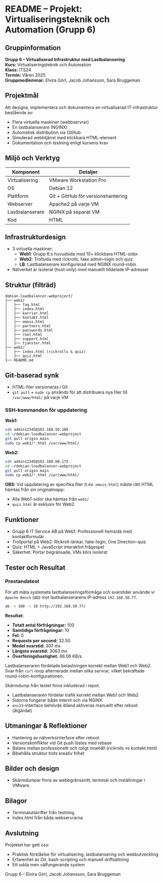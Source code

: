 # README – Projekt: Virtualiseringsteknik och Automation (Grupp 6)

## Gruppinformation
**Grupp 6 – Virtualiserad Infrastruktur med Lastbalansering**  
**Kurs:** Virtualiseringsteknik och Automation  
**Klass:** ITS24  
**Termin:** Våren 2025  
**Gruppmedlemmar:** Elvira Görl, Jacob Johansson, Sara Bruggeman

## Projektmål
Att designa, implementera och dokumentera en virtualiserad IT-infrastruktur bestående av:

- Flera virtuella maskiner (webbservrar)
- En lastbalanserare (NGINX)
- Automatisk distribution via GitHub
- Simulerad webbtjänst med klickbara HTML-element
- Dokumentation och testning enligt kursens krav

## Miljö och Verktyg

| Komponent        | Detaljer                            |
|------------------|-------------------------------------|
| Virtualisering   | VMware Workstation Pro              |
| OS               | Debian 12                           |
| Plattform        | Git + GitHub för versionshantering  |
| Webserver        | Apache2 på varje VM                 |
| Lastbalanserare  | NGINX på separat VM                 |
| Kod              | HTML                                |

## Infrastrukturdesign

- 3 virtuella maskiner:
  - **Web1**: Grupp 6:s huvudsida med 10+ klickbara HTML-sidor
  - **Web2**: Trollsida med rickrolls, fake admin-login och quiz
  - **LB**: Lastbalanserare konfigurerad med NGINX round-robin
- Nätverket är isolerat (host-only) med manuellt tilldelade IP-adresser

## Struktur (filträd)
```
debian-loadbalancer-webproject/
├── web1/
│   ├── faq.html
│   ├── index.html
│   ├── karriar.html
│   ├── kontakt.html
│   ├── omoss.html
│   ├── partners.html
│   ├── passwords.html
│   ├── root.html
│   ├── support.html
│   ├── tjanster.html
├── web2/
│   ├── index.html (rickrolls & quiz)
│   ├── quiz.html
├── README.md
```

## Git-baserad synk
- HTML-filer versioneras i Git
- `git pull` + `sudo cp` används för att distribuera nya filer till `/var/www/html/` på varje VM

### SSH-kommandon för uppdatering
**Web1:**
```bash
ssh admin12345@192.168.50.108
cd ~/debian-loadbalancer-webproject
git pull origin main
sudo cp web1/*.html /var/www/html/
```
**Web2:**
```bash
ssh admin12345@192.168.60.175
cd ~/debian-loadbalancer-webproject
git pull origin main
sudo cp web2/*.html /var/www/html/
```
**OBS:**
Vid uppdatering av specifika filer (t.ex. `omoss.html`) måste rätt HTML hämtas från sin originalmapp:
- Alla Web1-sidor ska hämtas från `web1/`
- `quiz.html` är exklusiv för Web2

## Funktioner

- Grupp 6 IT Service AB på Web1: Professionell hemsida med kontaktformulär
- Trollportal på Web2: Rickroll-länkar, fake-login, One Direction-quiz
- Quiz: HTML + JavaScript interaktivt frågespel
- Säkerhet: Portar begränsade, VMs körs isolerat

## Tester och Resultat

### Prestandatest

För att mäta systemets lastbalanseringsförmåga och svarstider använde vi `Apache Bench` (ab) mot lastbalanserarens IP-adress `192.168.50.77`.

```bash
ab -n 100 -c 10 http://192.168.50.77/
```

**Resultat:**

- **Totalt antal förfrågningar:** 100  
- **Samtidiga förfrågningar:** 10  
- **Fel:** 0  
- **Requests per second:** 32.50  
- **Medel svarstid:** 307 ms  
- **Längsta svarstid:** 3063 ms  
- **Överföringshastighet:** 86.06 KB/s  

Lastbalanseraren fördelade belastningen korrekt mellan Web1 och Web2. Svar från `curl`-loop alternerade mellan olika servrar, vilket bekräftade round-robin-konfigurationen.

Skärmdump från testet finns inkluderad i repot.

- Lastbalanseraren fördelar trafik korrekt mellan Web1 och Web2
- Sidorna fungerar både internt och via NGINX
- `ens33`-interface behövde ibland aktiveras manuellt efter reboot (åtgärdat)

## Utmaningar & Reflektioner

- Hantering av nätverksinterface efter reboot
- Versionskonflikter vid Git push löstes med rebase
- Balans mellan professionellt och roligt innehåll (rickrolls vs kontakt.html)
- Bibehålla struktur trots kreativ frihet

## Bilder och design

- Skärmdumpar finns av webbgränssnitt, terminal och inställningar i VMware.

## Bilagor

- Terminalutskrifter från testning
- Index.html från båda webservrarna

## Avslutning

Projektet har gett oss:
- Praktisk förståelse för virtualisering, lastbalansering och webbutveckling
- Erfarenhet av Git, bash-scripting och manuell driftsättning
- Ett udda men välfungerande system




Grupp 6 – Elvira Görl, Jacob Johansson, Sara Bruggeman




